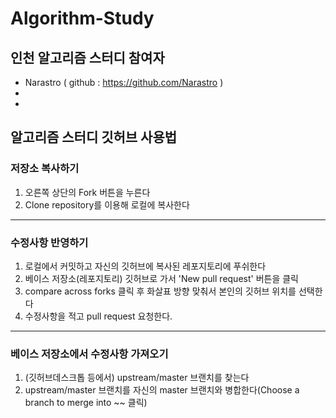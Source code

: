 # Algorithm-Study

## 인천 알고리즘 스터디 참여자

- Narastro ( github : https://github.com/Narastro )
-
-



## 알고리즘 스터디 깃허브 사용법

### 저장소 복사하기

  1. 오른쪽 상단의 Fork 버튼을 누른다
  2. Clone repository를 이용해 로컬에 복사한다

-------------------

### 수정사항 반영하기

  1. 로컬에서 커밋하고 자신의 깃허브에 복사된 레포지토리에 푸쉬한다
  2. 베이스 저장소(레포지토리) 깃허브로 가서 'New pull request' 버튼을 클릭
  3. compare across forks 클릭 후 화살표 방향 맞춰서 본인의 깃허브 위치를 선택한다
  4. 수정사항을 적고 pull request 요청한다.

-------------------

### 베이스 저장소에서 수정사항 가져오기

  1. (깃허브데스크톱 등에서) upstream/master 브랜치를 찾는다
  2. upstream/master 브랜치를 자신의 master 브랜치와 병합한다(Choose a branch to merge into ~~ 클릭)

